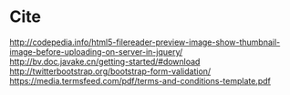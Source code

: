 # Cite
http://codepedia.info/html5-filereader-preview-image-show-thumbnail-image-before-uploading-on-server-in-jquery/
http://bv.doc.javake.cn/getting-started/#download
http://twitterbootstrap.org/bootstrap-form-validation/
https://media.termsfeed.com/pdf/terms-and-conditions-template.pdf
